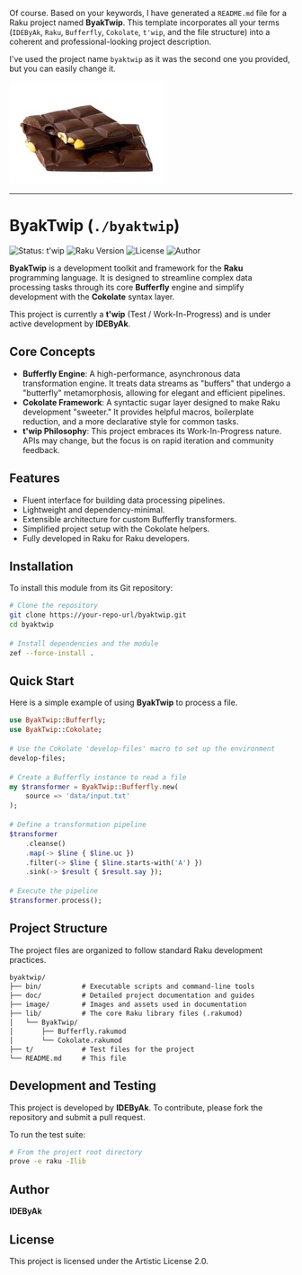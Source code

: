 Of course. Based on your keywords, I have generated a `README.md` file for a Raku project named **ByakTwip**. This template incorporates all your terms (`IDEByAk`, `Raku`, `Bufferfly`, `Cokolate`, `t'wip`, and the file structure) into a coherent and professional-looking project description.

I've used the project name `byaktwip` as it was the second one you provided, but you can easily change it.

<img src="./matrix/cec/image/logon.jpg">

---

# ByakTwip (`./byaktwip`)

![Status: t'wip](https://img.shields.io/badge/status-t'wip-yellow.svg)
![Raku Version](https://img.shields.io/badge/raku-6.d-blue.svg)
![License](https://img.shields.io/badge/license-Artistic%202.0-lightgrey.svg)
![Author](https://img.shields.io/badge/author-IDEByAk-orange.svg)

**ByakTwip** is a development toolkit and framework for the **Raku** programming language. It is designed to streamline complex data processing tasks through its core **Bufferfly** engine and simplify development with the **Cokolate** syntax layer.

This project is currently a **t'wip** (Test / Work-In-Progress) and is under active development by **IDEByAk**.

## Core Concepts

*   **Bufferfly Engine**: A high-performance, asynchronous data transformation engine. It treats data streams as "buffers" that undergo a "butterfly" metamorphosis, allowing for elegant and efficient pipelines.
*   **Cokolate Framework**: A syntactic sugar layer designed to make Raku development "sweeter." It provides helpful macros, boilerplate reduction, and a more declarative style for common tasks.
*   **t'wip Philosophy**: This project embraces its Work-In-Progress nature. APIs may change, but the focus is on rapid iteration and community feedback.

## Features

*   Fluent interface for building data processing pipelines.
*   Lightweight and dependency-minimal.
*   Extensible architecture for custom Bufferfly transformers.
*   Simplified project setup with the Cokolate helpers.
*   Fully developed in Raku for Raku developers.

## Installation

To install this module from its Git repository:

```bash
# Clone the repository
git clone https://your-repo-url/byaktwip.git
cd byaktwip

# Install dependencies and the module
zef --force-install .
```

## Quick Start

Here is a simple example of using **ByakTwip** to process a file.

```raku
use ByakTwip::Bufferfly;
use ByakTwip::Cokolate;

# Use the Cokolate 'develop-files' macro to set up the environment
develop-files;

# Create a Bufferfly instance to read a file
my $transformer = ByakTwip::Bufferfly.new(
    source => 'data/input.txt'
);

# Define a transformation pipeline
$transformer
    .cleanse()
    .map(-> $line { $line.uc })
    .filter(-> $line { $line.starts-with('A') })
    .sink(-> $result { $result.say });

# Execute the pipeline
$transformer.process();
```

## Project Structure

The project files are organized to follow standard Raku development practices.

```
byaktwip/
├── bin/          # Executable scripts and command-line tools
├── doc/          # Detailed project documentation and guides
├── image/        # Images and assets used in documentation
├── lib/          # The core Raku library files (.rakumod)
│   └── ByakTwip/
│       ├── Bufferfly.rakumod
│       └── Cokolate.rakumod
├── t/            # Test files for the project
└── README.md     # This file
```

## Development and Testing

This project is developed by **IDEByAk**. To contribute, please fork the repository and submit a pull request.

To run the test suite:

```bash
# From the project root directory
prove -e raku -Ilib
```

## Author

**IDEByAk**

## License

This project is licensed under the Artistic License 2.0.